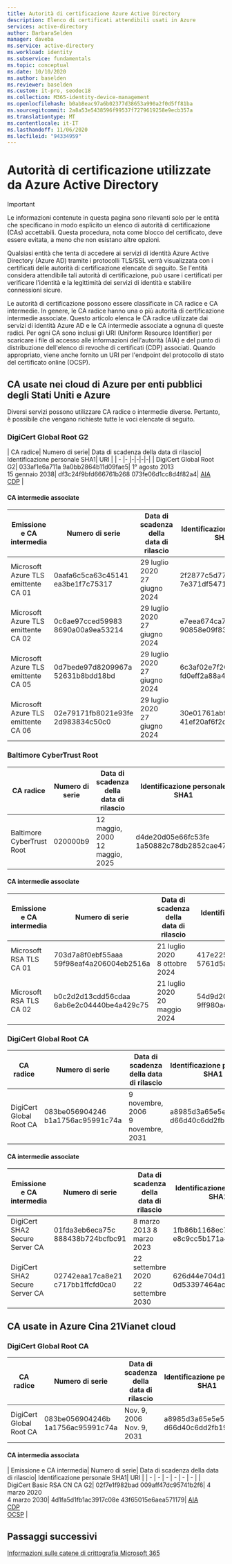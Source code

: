 ```yaml
---
title: Autorità di certificazione Azure Active Directory
description: Elenco di certificati attendibili usati in Azure
services: active-directory
author: BarbaraSelden
manager: daveba
ms.service: active-directory
ms.workload: identity
ms.subservice: fundamentals
ms.topic: conceptual
ms.date: 10/10/2020
ms.author: baselden
ms.reviewer: baselden
ms.custom: it-pro, seodec18
ms.collection: M365-identity-device-management
ms.openlocfilehash: b0ab8eac97a6b02377d38653a990a2f0d5ff81ba
ms.sourcegitcommit: 2a8a53e5438596f99537f7279619258e9ecb357a
ms.translationtype: MT
ms.contentlocale: it-IT
ms.lasthandoff: 11/06/2020
ms.locfileid: "94334959"
---
```

# <a name="certificate-authorities-used-by-azure-active-directory"></a>Autorità di certificazione utilizzate da Azure Active Directory

> [!IMPORTANT]
> Le informazioni contenute in questa pagina sono rilevanti solo per le entità che specificano in modo esplicito un elenco di autorità di certificazione (CAs) accettabili. Questa procedura, nota come blocco del certificato, deve essere evitata, a meno che non esistano altre opzioni.

Qualsiasi entità che tenta di accedere ai servizi di identità Azure Active Directory (Azure AD) tramite i protocolli TLS/SSL verrà visualizzata con i certificati delle autorità di certificazione elencate di seguito. Se l'entità considera attendibile tali autorità di certificazione, può usare i certificati per verificare l'identità e la legittimità dei servizi di identità e stabilire connessioni sicure.

Le autorità di certificazione possono essere classificate in CA radice e CA intermedie. In genere, le CA radice hanno una o più autorità di certificazione intermedie associate. Questo articolo elenca le CA radice utilizzate dai servizi di identità Azure AD e le CA intermedie associate a ognuna di queste radici. Per ogni CA sono inclusi gli URI (Uniform Resource Identifier) per scaricare i file di accesso alle informazioni dell'autorità (AIA) e del punto di distribuzione dell'elenco di revoche di certificati (CDP) associati. Quando appropriato, viene anche fornito un URI per l'endpoint del protocollo di stato del certificato online (OCSP).

## <a name="cas-used-in-azure-public-and-azure-us-government-clouds"></a>CA usate nei cloud di Azure per enti pubblici degli Stati Uniti e Azure

Diversi servizi possono utilizzare CA radice o intermedie diverse. Pertanto, è possibile che vengano richieste tutte le voci elencate di seguito.

### <a name="digicert-global-root-g2"></a>DigiCert Global Root G2


| CA radice| Numero di serie| Data di scadenza della data di rilascio| Identificazione personale SHA1| URI |
| - |- |-|-|-|-|
| DigiCert Global Root G2| 033af1e6a711a 9a0bb2864b11d09fae5| 1° agosto 2013 <br>15 gennaio 2038| df3c24f9bfd666761b268 073fe06d1cc8d4f82a4| [AIA](http://cacerts.digicert.com/DigiCertGlobalRootG2.crt)<br>[CDP](http://crl3.digicert.com/DigiCertGlobalRootG2.crl) |


#### <a name="associated-intermediate-cas"></a>CA intermedie associate

| Emissione e CA intermedia| Numero di serie| Data di scadenza della data di rilascio| Identificazione personale SHA1| URI |
| - | - | - | - | - | 
| Microsoft Azure TLS emittente CA 01| 0aafa6c5ca63c45141 ea3be1f7c75317| 29 luglio 2020<br>27 giugno 2024| 2f2877c5d778c31e0f29c 7e371df5471bd673173| [AIA](https://www.microsoft.com/pkiops/certs/Microsoft%20Azure%20TLS%20Issuing%20CA%2001%20-%20xsign.crt)<br>[CDP](https://www.microsoft.com/pkiops/crl/Microsoft%20Azure%20TLS%20Issuing%20CA%2001.crl)|
|Microsoft Azure TLS emittente CA 02| 0c6ae97cced59983 8690a00a9ea53214| 29 luglio 2020<br>27 giugno 2024| e7eea674ca718e3befd 90858e09f8372ad0ae2aa| [AIA](https://www.microsoft.com/pkiops/certs/Microsoft%20Azure%20TLS%20Issuing%20CA%2002%20-%20xsign.crt)<br>[CDP](https://www.microsoft.com/pkiops/crl/Microsoft%20Azure%20TLS%20Issuing%20CA%2002.crl) |
| Microsoft Azure TLS emittente CA 05| 0d7bede97d8209967a 52631b8bdd18bd| 29 luglio 2020<br>27 giugno 2024| 6c3af02e7f269aa73a fd0eff2a88a4a1f04ed1e5| [AIA](https://www.microsoft.com/pkiops/certs/Microsoft%20Azure%20TLS%20Issuing%20CA%2005%20-%20xsign.crt)<br>[CDP](https://www.microsoft.com/pkiops/crl/Microsoft%20Azure%20TLS%20Issuing%20CA%2005.crl) |
| Microsoft Azure TLS emittente CA 06| 02e79171fb8021e93fe 2d983834c50c0| 29 luglio 2020<br>27 giugno 2024| 30e01761ab97e59a06b 41ef20af6f2de7ef4f7b0| [AIA](https://www.microsoft.com/pkiops/certs/Microsoft%20Azure%20TLS%20Issuing%20CA%2006.cer)<br>[CDP](https://www.microsoft.com/pkiops/crl/Microsoft%20Azure%20TLS%20Issuing%20CA%2006.crl) |


 ### <a name="baltimore-cybertrust-root"></a>Baltimore CyberTrust Root

| CA radice| Numero di serie| Data di scadenza della data di rilascio| Identificazione personale SHA1| URI |
| - | - | - | - | - | 
| Baltimore CyberTrust Root| 020000b9| 12 maggio, 2000<br>12 maggio, 2025| d4de20d05e66fc53fe 1a50882c78db2852cae474|<br>[CDP](http://crl3.digicert.com/Omniroot2025.crl)<br>[OCSP](http://ocsp.digicert.com/) |


#### <a name="associated-intermediate-cas"></a>CA intermedie associate

| Emissione e CA intermedia| Numero di serie| Data di scadenza della data di rilascio| Identificazione personale SHA1| URI |
| - | - | - | - | - | 
| Microsoft RSA TLS CA 01| 703d7a8f0ebf55aaa 59f98eaf4a206004eb2516a| 21 luglio 2020<br>8 ottobre 2024| 417e225037fbfaa4f9 5761d5ae729e1aea7e3a42| [AIA](https://www.microsoft.com/pki/mscorp/Microsoft%20RSA%20TLS%20CA%2001.crt)<br>[CDP](https://mscrl.microsoft.com/pki/mscorp/crl/Microsoft%20RSA%20TLS%20CA%2001.crl)<br>[OCSP](http://ocsp.msocsp.com/) |
| Microsoft RSA TLS CA 02| b0c2d2d13cdd56cdaa 6ab6e2c04440be4a429c75| 21 luglio 2020<br>20 maggio 2024| 54d9d20239080c32316ed 9ff980a48988f4adf2d| [AIA](https://www.microsoft.com/pki/mscorp/Microsoft%20RSA%20TLS%20CA%2002.crt)<br>[CDP](https://mscrl.microsoft.com/pki/mscorp/crl/Microsoft%20RSA%20TLS%20CA%2002.crl)<br>[OCSP](http://ocsp.msocsp.com/) |


 ### <a name="digicert-global-root-ca"></a>DigiCert Global Root CA

| CA radice| Numero di serie| Data di scadenza della data di rilascio| Identificazione personale SHA1| URI |
| - | - | - | - | - | 
| DigiCert Global Root CA| 083be056904246 b1a1756ac95991c74a| 9 novembre, 2006<br>9 novembre, 2031| a8985d3a65e5e5c4b2d7 d66d40c6dd2fb19c5436| [CDP](http://crl3.digicert.com/DigiCertGlobalRootCA.crl)<br>[OCSP](http://ocsp.digicert.com/) |


#### <a name="associated-intermediate-cas"></a>CA intermedie associate

| Emissione e CA intermedia| Numero di serie| Data di scadenza della data di rilascio| Identificazione personale SHA1| URI |
| - | - | - | - | - |
| DigiCert SHA2 Secure Server CA| 01fda3eb6eca75c 888438b724bcfbc91| 8 marzo 2013 8 marzo 2023| 1fb86b1168ec743154062 e8c9cc5b171a4b7ccb4| [AIA](http://cacerts.digicert.com/DigiCertSHA2SecureServerCA.crt)<br>[CDP](http://crl3.digicert.com/ssca-sha2-g6.crl)<br>[OCSP](http://ocsp.digicert.com/) |
| DigiCert SHA2 Secure Server CA |02742eaa17ca8e21 c717bb1ffcfd0ca0 |22 settembre 2020<br>22 settembre 2030|626d44e704d1ceabe3bf 0d53397464ac8080142c|[AIA](http://cacerts.digicert.com/DigiCertSHA2SecureServerCA-2.crt)<br>[CDP](http://crl3.digicert.com/DigiCertSHA2SecureServerCA.crl)<br>[OCSP](http://ocsp.digicert.com/)|


## <a name="cas-used-in-azure-china-21vianet-cloud"></a>CA usate in Azure Cina 21Vianet cloud

### <a name="digicert-global-root-ca"></a>DigiCert Global Root CA


| CA radice| Numero di serie| Data di scadenza della data di rilascio| Identificazione personale SHA1| URI |
| - | - | - | - | - |
| DigiCert Global Root CA| 083be056904246b 1a1756ac95991c74a| Nov. 9, 2006<br>Nov. 9, 2031| a8985d3a65e5e5c4b2d7 d66d40c6dd2fb19c5436| [CDP](http://ocsp.digicert.com/)<br>[OCSP](http://crl3.digicert.com/DigiCertGlobalRootCA.crl) |


#### <a name="associated-intermediate-ca"></a>CA intermedia associata

| Emissione e CA intermedia| Numero di serie| Data di scadenza della data di rilascio| Identificazione personale SHA1| URI |
| - | - | - | - | - | - |
| DigiCert Basic RSA CN CA G2| 02f7e1f982bad 009aff47dc95741b2f6| 4 marzo 2020<br>4 marzo 2030| 4d1fa5d1fb1ac3917c08e 43f65015e6aea571179| [AIA](http://cacerts.digicert.cn/DigiCertBasicRSACNCAG2.crt)<br>[CDP](http://crl.digicert.cn/DigiCertBasicRSACNCAG2.crl)<br>[OCSP](http://ocsp.digicert.cn/) |

## <a name="next-steps"></a>Passaggi successivi
[Informazioni sulle catene di crittografia Microsoft 365](https://docs.microsoft.com/microsoft-365/compliance/encryption-office-365-certificate-chains?view=o365-worldwide)
